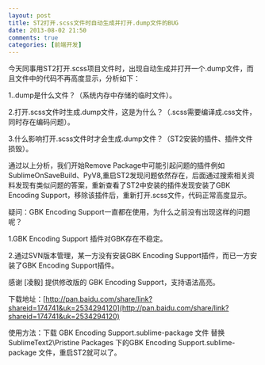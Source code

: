```yaml
---
layout: post
title: ST2打开.scss文件时自动生成并打开.dump文件的BUG
date: 2013-08-02 21:50
comments: true
categories: [前端开发]
---
```


今天同事用ST2打开.scss项目文件时，出现自动生成并打开一个.dump文件，而且文件中的代码不再高度显示，分析如下：

1..dump是什么文件？（系统内存中存储的临时文件）。

2.打开.scss文件时生成.dump文件，这是为什么？（.scss需要编译成.css文件，同时存在编码问题）。

3.什么影响打开.scss文件时才会生成.dump文件？（ST2安装的插件、插件文件损毁）。

通过以上分析，我们开始Remove Package中可能引起问题的插件例如SublimeOnSaveBuild、PyV8,重启ST2发现问题依然存在，后面通过搜索相关资料发现有类似问题的答案，重新查看了ST2中安装的插件发现安装了GBK Encoding Support，移除该插件后，重新打开.scss文件，代码正常高度显示。

疑问：GBK Encoding Support一直都在使用，为什么之前没有出现这样的问题呢？

1.GBK Encoding Support 插件对GBK存在不稳定。

2.通过SVN版本管理，某一方没有安装GBK Encoding Support插件，而已一方安装了GBK Encoding Support插件。

感谢 [凌毅] 提供修改版的 GBK Encoding Support，支持语法高亮。

下载地址：[http://pan.baidu.com/share/link?shareid=174741&uk=2534294120](http://pan.baidu.com/share/link?shareid=174741&uk=2534294120)

使用方法：下载 GBK Encoding Support.sublime-package 文件 替换 SublimeText2\Pristine Packages 下的GBK Encoding Support.sublime-package 文件，重启ST2就可以了。